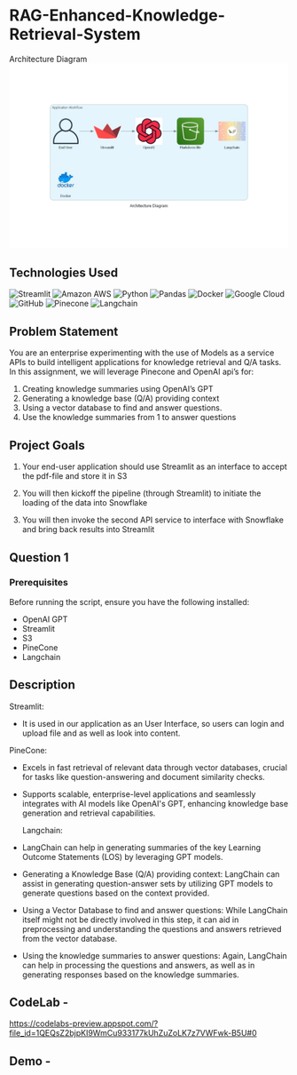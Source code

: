 # RAG-Enhanced-Knowledge-Retrieval-System
Architecture Diagram
![Architecture Diagram](https://github.com/devmithun7/RAG-Enhanced-Knowledge-Retrieval-System/blob/main/Architecture%20Diagram/part1architecture_diagram.jpg)

## Technologies Used

![Streamlit](https://img.shields.io/badge/Streamlit-FF4B4B?style=for-the-badge&logo=Streamlit&logoColor=white)
![Amazon AWS](https://img.shields.io/badge/Amazon_AWS-FF9900?style=for-the-badge&logo=amazonaws&logoColor=white)
![Python](https://img.shields.io/badge/Python-3776AB?style=for-the-badge&logo=Python&logoColor=white)
![Pandas](https://img.shields.io/badge/Pandas-150458?style=for-the-badge&logo=pandas&logoColor=white)
![Docker](https://img.shields.io/badge/Docker-2496ED?style=for-the-badge&logo=Docker&logoColor=white)
![Google Cloud](https://img.shields.io/badge/Google_Cloud-4285F4?style=for-the-badge&logo=google-cloud&logoColor=white)
![GitHub](https://img.shields.io/badge/GitHub-100000?style=for-the-badge&logo=github&logoColor=white)
![Pinecone](https://img.shields.io/badge/Pinecone-<COLOR_CODE>?style=for-the-badge&logoColor=white)
![Langchain](https://img.shields.io/badge/Langchain-<COLOR_CODE>?style=for-the-badge&logoColor=white)


## Problem Statement
You are an enterprise experimenting with the use of Models as a service APIs
to build intelligent applications for knowledge retrieval and Q/A tasks.
In this assignment, we will leverage Pinecone and OpenAI api’s for:
1. Creating knowledge summaries using OpenAI’s GPT
2. Generating a knowledge base (Q/A) providing context
3. Using a vector database to find and answer questions.
4. Use the knowledge summaries from 1 to answer questions


## Project Goals
1. Your end-user application should use Streamlit as an interface to accept the pdf-file and store it in S3

2. You will then kickoff the pipeline (through Streamlit) to initiate the loading of the data into Snowflake

3. You will then invoke the second API service to interface with Snowflake and bring back results into Streamlit

## Question 1

### Prerequisites

Before running the script, ensure you have the following installed:
- OpenAI GPT
- Streamlit
- S3
- PineCone
- Langchain

## Description

Streamlit:

- It is used in our application as an User Interface, so users can login and upload file and as well as look into content.


PineCone:
- Excels in fast retrieval of relevant data through vector databases, crucial for tasks like question-answering and document similarity checks.
- Supports scalable, enterprise-level applications and seamlessly integrates with AI models like OpenAI's GPT, enhancing knowledge base generation and retrieval capabilities.

  Langchain:
- LangChain can help in generating summaries of the key Learning Outcome Statements (LOS) by leveraging GPT models.
- Generating a Knowledge Base (Q/A) providing context: LangChain can assist in generating question-answer sets by utilizing GPT models to generate questions based on the context provided.
- Using a Vector Database to find and answer questions: While LangChain itself might not be directly involved in this step, it can aid in preprocessing and understanding the questions and answers retrieved from the vector database.
- Using the knowledge summaries to answer questions: Again, LangChain can help in processing the questions and answers, as well as in generating responses based on the knowledge summaries.


## CodeLab - 
https://codelabs-preview.appspot.com/?file_id=1QEQsZ2bjpKI9WmCu933177kUhZuZoLK7z7VWFwk-B5U#0

## Demo - 


